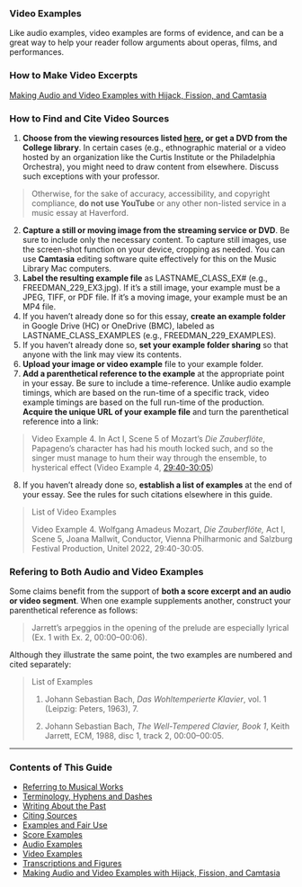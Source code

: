 ### Video Examples

Like audio examples, video examples are forms of evidence, and can be a great way to help your reader follow arguments about operas, films, and performances.

### How to Make Video Excerpts

[Making Audio and Video Examples with Hijack, Fission, and Camtasia](audio_video_guide.md)

### How to Find and Cite Video Sources

1. **Choose from the viewing resources listed [here](https://guides.tricolib.brynmawr.edu/c.php?g=285015&p=1899330), or get a DVD from the College library**. In certain cases (e.g., ethnographic material or a video hosted by an organization like the Curtis Institute or the Philadelphia Orchestra), you might need to draw content from elsewhere. Discuss such exceptions with your professor. 

>Otherwise, for the sake of accuracy, accessibility, and copyright compliance, **do not use YouTube** or any other non-listed service in a music essay at Haverford.

2. **Capture a still or moving image from the streaming service or DVD**. Be sure to include only the necessary content. To capture still images, use the screen-shot function on your device, cropping as needed. You can use **Camtasia** editing software quite effectively for this on the Music Library Mac computers.
3. **Label the resulting example file** as LASTNAME_CLASS_EX# (e.g., FREEDMAN_229_EX3.jpg). If it’s a still image, your example must be a JPEG, TIFF, or PDF file. If it’s a moving image, your example must be an MP4 file.
4. If you haven’t already done so for this essay, **create an example folder** in Google Drive (HC) or OneDrive (BMC), labeled as LASTNAME_CLASS_EXAMPLES (e.g., FREEDMAN_229_EXAMPLES).
5. If you haven’t already done so, **set your example folder sharing** so that anyone with the link may view its contents.
6. **Upload your image or video example** file to your example folder.
7. **Add a parenthetical reference to the example** at the appropriate point in your essay. Be sure to include a time-reference. Unlike audio example timings, which are based on the run-time of a specific track, video example timings are based on the full run-time of the production. **Acquire the unique URL of your example file** and turn the parenthetical reference into a link:

>Video Example 4. In Act I, Scene 5 of Mozart’s _Die Zauberflöte_, Papageno’s character has had his mouth locked such, and so the singer must manage to hum their way through the ensemble, to hysterical effect (Video Example 4, [29:40-30:05](https://drive.google.com/file/d/173S8oNbW8RGjKRtPuQKC7S3roEVPErBG/view?usp=share_link))

8. If you haven’t already done so, **establish a list of examples** at the end of your essay. See the rules for such citations elsewhere in this guide.

> List of Video Examples
>
> Video Example 4. Wolfgang Amadeus Mozart, _Die Zauberflöte,_ Act I, Scene 5, Joana Mallwit, Conductor, Vienna Philharmonic and Salzburg Festival Production, Unitel 2022, 29:40-30:05.  
        
### Refering to Both Audio and Video Examples

Some claims benefit from the support of **both a score excerpt and an audio or video segment**. When one example supplements another, construct your parenthetical reference as follows:    

> Jarrett’s arpeggios in the opening of the prelude are especially lyrical  (Ex. 1 with Ex. 2, 00:00–00:06). 

Although they illustrate the same point, the two examples are numbered and cited separately:

> List of Examples
>
> 1. Johann Sebastian Bach, _Das Wohltemperierte Klavier_, vol. 1 (Leipzig: Peters, 1963), 7.
>
> 2. Johann Sebastian Bach, _The Well-Tempered Clavier, Book 1_, Keith Jarrett, ECM, 1988, disc 1, track 2, 00:00–00:05.

-----

### Contents of This Guide

- [Referring to Musical Works](1_works.md)
- [Terminology, Hyphens and Dashes](2_terms.md)
- [Writing About the Past](3_past.md)
- [Citing Sources](4_citing_sources.md)
- [Examples and Fair Use](5_examples_intro.md)
- [Score Examples](6_score_example.md)
- [Audio Examples](7_audio_example.md)
- [Video Examples](8_video_example.md)
- [Transcriptions and Figures](9_transcriptions_figures.md)
- [Making Audio and Video Examples with Hijack, Fission, and Camtasia](../audio_video_guide.md)